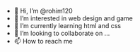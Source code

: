 - 👋 Hi, I’m @rohim120
- 👀 I’m interested in web design and game
- 🌱 I’m currently learning html and css
- 💞️ I’m looking to collaborate on ...
- 📫 How to reach me 

<!---
rohim120/rohim120 is a ✨ special ✨ repository because its `README.md` (this file) appears on your GitHub profile.
You can click the Preview link to take a look at your changes.
--->
